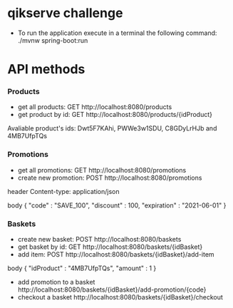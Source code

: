 # qikserve challenge

- To run the application execute in a terminal the following command: ./mvnw spring-boot:run

# API methods

### Products

- get all products: GET http://localhost:8080/products
- get product by id: GET http://localhost:8080/products/{idProduct}

Avaliable product's ids: Dwt5F7KAhi, PWWe3w1SDU, C8GDyLrHJb and 4MB7UfpTQs

### Promotions

- get all promotions: GET http://localhost:8080/promotions
- create new promotion: POST http://localhost:8080/promotions

header Content-type: application/json 

body {
         "code" : "SAVE_100",
         "discount" : 100,
         "expiration" : "2021-06-01"
     }
     
### Baskets

- create new basket: POST http://localhost:8080/baskets
- get basket by id: GET http://localhost:8080/baskets/{idBasket}
- add item: POST http://localhost:8080/baskets/{idBasket}/add-item

body {
         "idProduct" : "4MB7UfpTQs",
         "amount" : 1
     }
     
- add promotion to a basket http://localhost:8080/baskets/{idBasket}/add-promotion/{code}
- checkout a basket http://localhost:8080/baskets/{idBasket}/checkout
